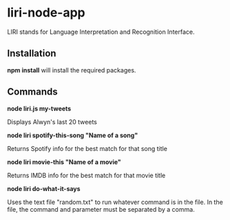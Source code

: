 # liri-node-app

LIRI stands for Language Interpretation and Recognition Interface.

## Installation

**npm install** will install the required packages.

## Commands

**node liri.js my-tweets**

Displays Alwyn's last 20 tweets

**node liri spotify-this-song "Name of a song"**

Returns Spotify info for the best match for that song title

**node liri movie-this "Name of a movie"**

Returns IMDB info for the best match for that movie title

**node liri do-what-it-says**

Uses the text file "random.txt" to run whatever command is in the file.  In the file, the command and parameter must be separated by a comma.

